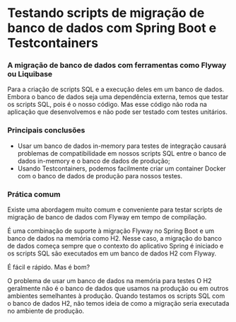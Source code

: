 # Testando scripts de migração de banco de dados com Spring Boot e Testcontainers

### A migração de banco de dados com ferramentas como Flyway ou Liquibase 
Para a criação de scripts SQL e a execução deles em um banco de dados. Embora o banco de dados seja uma dependência externa, temos que testar os scripts SQL, pois é o nosso código. Mas esse código não roda na aplicação que desenvolvemos e não pode ser testado com testes unitários.

### Principais conclusões
- Usar um banco de dados in-memory para testes de integração causará problemas de compatibilidade em nossos scripts SQL entre o banco de dados in-memory e o banco de dados de produção;
- Usando Testcontainers, podemos facilmente criar um container Docker com o banco de dados de produção para nossos testes.

### Prática comum
Existe uma abordagem muito comum e conveniente para testar scripts de migração de banco de dados com Flyway em tempo de compilação.

É uma combinação de suporte à migração Flyway no Spring Boot e um banco de dados na memória como H2. Nesse caso, a migração do banco de dados começa sempre que o contexto do aplicativo Spring é iniciado e os scripts SQL são executados em um banco de dados H2 com Flyway.

É fácil e rápido. Mas é bom?

O problema de usar um banco de dados na memória para testes
O H2 geralmente não é o banco de dados que usamos na produção ou em outros ambientes semelhantes à produção. Quando testamos os scripts SQL com o banco de dados H2, não temos ideia de como a migração seria executada no ambiente de produção.
